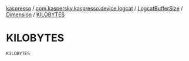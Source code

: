 [kaspresso](../../../index.md) / [com.kaspersky.kaspresso.device.logcat](../../index.md) / [LogcatBufferSize](../index.md) / [Dimension](index.md) / [KILOBYTES](./-k-i-l-o-b-y-t-e-s.md)

# KILOBYTES

`KILOBYTES`